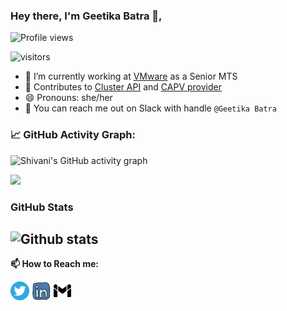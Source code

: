 ### Hey there, I'm Geetika Batra 👋, 

![Profile views](https://gpvc.arturio.dev/geetikabatra)

<p align="left">
<img src="https://visitor-badge.laobi.icu/badge?page_id=geetikabatra" alt="visitors"/>
</p>


- 🔭 I’m currently working at [VMware](https://tanzu.vmware.com/) as a Senior MTS
- 👯 Contributes to [Cluster API](https://github.com/kubernetes-sigs/cluster-api) and [CAPV provider](https://github.com/kubernetes-sigs/cluster-api-provider-vsphere)
- 😄 Pronouns: she/her
- 💞️ You can reach me out on Slack with handle `@Geetika Batra` 


<!--   GitHub stats graph -->
### 📈 GitHub Activity Graph:
![Shivani's GitHub activity graph](https://activity-graph.herokuapp.com/graph?username=geetikabatra&hide_border=true&theme=redical)

<img src="https://github-readme-streak-stats.herokuapp.com/?user=geetikabatra"></img>
### GitHub Stats

![Github stats](https://github-readme-stats.vercel.app/api?username=geetikabatra&count_private=true&show_icons=true&theme=dark)
---


**📫 How to Reach me:**
<p align="left">
<a href="https://twitter.com/GeetikaBatra" target="blank"><img align="center" src="https://raw.githubusercontent.com/shivi28/shivi28/master/assets/twitter.svg" alt="shivi28" height="30" width="30" /></a>
<a href="https://www.linkedin.com/in/batrageetika/" target="blank"><img align="center" src="https://raw.githubusercontent.com/shivi28/shivi28/master/assets/linkedin.svg" alt="shivi28" height="30" width="30" /></a>
<a href="mailto:geetika791@gmail.com" target="blank"><img align="center" src="https://raw.githubusercontent.com/shivi28/shivi28/master/assets/gmail.svg" alt="Gmail" height="30" width="30" /></a>
</p>
